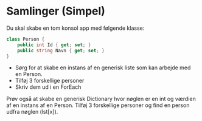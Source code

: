 ﻿# Samlinger (Simpel)

Du skal skabe en tom konsol app med følgende klasse:

```csharp
class Person {
    public int Id { get; set; }
    public string Navn { get; set; }
}
```

* Sørg for at skabe en instans af en generisk liste som kan arbejde med en Person. 
* Tilføj 3 forskellige personer
* Skriv dem ud i en ForEach

Prøv også at skabe en generisk Dictionary hvor nøglen er en int og værdien af en instans af en Person. Tilføj 3 forskellige personer og find en person udfra nøglen (lst[x]).

